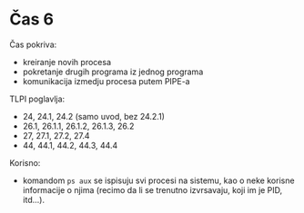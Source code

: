 # Čas 6

Čas pokriva:
- kreiranje novih procesa
- pokretanje drugih programa iz jednog programa
- komunikacija izmedju procesa putem PIPE-a

TLPI poglavlja:
- 24, 24.1, 24.2 (samo uvod, bez 24.2.1)
- 26.1, 26.1.1, 26.1.2, 26.1.3, 26.2
- 27, 27.1, 27.2, 27.4
- 44, 44.1, 44.2, 44.3, 44.4

Korisno:
- komandom `ps aux` se ispisuju svi procesi na sistemu, kao o neke korisne informacije o njima (recimo da li se trenutno izvrsavaju, koji im je PID, itd...).
